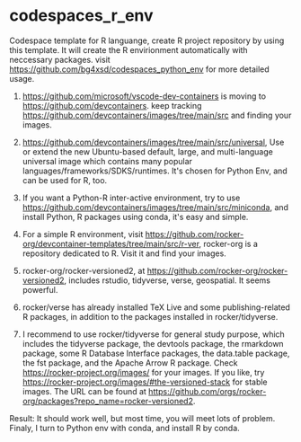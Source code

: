 # codespaces_r_env
Codespace template for R languange, create R project repository by using this template. It will create the R envirionment automatically with neccessary packages. visit https://github.com/bg4xsd/codespaces_python_env for more detailed usage.

1. https://github.com/microsoft/vscode-dev-containers is moving to https://github.com/devcontainers. keep tracking https://github.com/devcontainers/images/tree/main/src and finding your images.

2. https://github.com/devcontainers/images/tree/main/src/universal, Use or extend the new Ubuntu-based default, large, and multi-language universal image which contains many popular languages/frameworks/SDKS/runtimes. It's chosen for Python Env, and can be used for R, too.

3. If you want a Python-R inter-active environment, try to use https://github.com/devcontainers/images/tree/main/src/miniconda, and install Python, R packages using conda, it's easy and simple.

4. For a simple R environment, visit https://github.com/rocker-org/devcontainer-templates/tree/main/src/r-ver, rocker-org is a repository dedicated to R. Visit it and find your images.

5. rocker-org/rocker-versioned2, at https://github.com/rocker-org/rocker-versioned2, includes rstudio, tidyverse, verse, geospatial. It seems powerful.

6. rocker/verse has already installed TeX Live and some publishing-related R packages, in addition to the packages installed in rocker/tidyverse.

7. I recommend to use rocker/tidyverse for general study purpose, which includes the tidyverse package, the devtools package, the rmarkdown package, some R Database Interface packages, the data.table package, the fst package, and the Apache Arrow R package. Check https://rocker-project.org/images/ for your images. If you like, try https://rocker-project.org/images/#the-versioned-stack for stable images. The URL can be found at https://github.com/orgs/rocker-org/packages?repo_name=rocker-versioned2.

Result:
   It should work well, but most time, you will meet lots of problem. Finaly, I turn to Python env with conda, and install R by conda.
